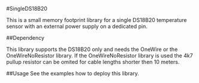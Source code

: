 #SingleDS18B20

This is a small memory footprint library for a single DS18B20 temperature
sensor with an external power supply on a dedicated pin.

##Dependency

This library supports the DS18B20 only and needs the OneWire or the 
OneWireNoResistor library. If the OneWireNoResistor library is used the 4k7
pullup resistor can be omited for cable lengths shorter then 10 meters.

##Usage
See the examples how to deploy this library.

 